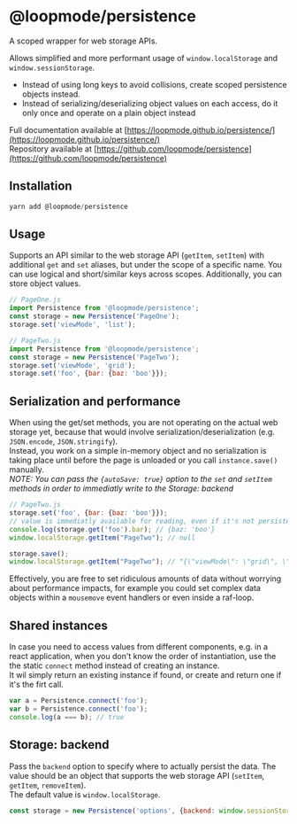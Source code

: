 # @loopmode/persistence

A scoped wrapper for web storage APIs.

Allows simplified and more performant usage of `window.localStorage` and `window.sessionStorage`.  
- Instead of using long keys to avoid collisions, create scoped persistence objects instead.
- Instead of serializing/deserializing object values on each access, do it only once and operate on a plain object instead

Full documentation available at [https://loopmode.github.io/persistence/](https://loopmode.github.io/persistence/)  
Repository available at [https://github.com/loopmode/persistence](https://github.com/loopmode/persistence)  

## Installation

```javascript
yarn add @loopmode/persistence
```

## Usage

Supports an API similar to the web storage API (`getItem`, `setItem`) with additional `get` and `set` aliases, but under the scope of a specific name. You can use logical and short/similar keys across scopes.
Additionally, you can store object values.

```javascript
// PageOne.js
import Persistence from '@loopmode/persistence';
const storage = new Persistence('PageOne');
storage.set('viewMode', 'list');

// PageTwo.js
import Persistence from '@loopmode/persistence';
const storage = new Persistence('PageTwo');
storage.set('viewMode', 'grid');
storage.set('foo', {bar: {baz: 'boo'}});
```

## Serialization and performance

When using the get/set methods, you are not operating on the actual web storage yet, because that would involve serialization/deserialization (e.g. `JSON.encode`, `JSON.stringify`).  
Instead, you work on a simple in-memory object and no serialization is taking place until before the page is unloaded or you call `instance.save()` manually.  
_NOTE: You can pass the `{autoSave: true}` option to the `set` and `setItem` methods in order to immediatly write to the Storage: backend_

```javascript
// PageTwo.js
storage.set('foo', {bar: {baz: 'boo'}});
// value is immediatly available for reading, even if it's not persisted to the web storage yet
console.log(storage.get('foo').bar); // {baz: 'boo'}
window.localStorage.getItem("PageTwo"); // null

storage.save();
window.localStorage.getItem("PageTwo"); // "{\"viewMode\": \"grid\", \"foo\": {\"bar\": {\"baz\": \"boo\"}}"} 
```

Effectively, you are free to set ridiculous amounts of data without worrying about performance impacts, for example you could set complex data objects within a `mousemove` event handlers or even inside a raf-loop.

## Shared instances

In case you need to access values from different components, e.g. in a react application, when you don't know the order of instantiation, use the the static `connect` method instead of creating an instance.  
It wil simply return an existing instance if found, or create and return one if it's the firt call.

```javascript
var a = Persistence.connect('foo');
var b = Persistence.connect('foo');
console.log(a === b); // true
```

## Storage: backend

Pass the `backend` option to specify where to actually persist the data. The value should be an object that supports the web storage API (`setItem`, `getItem`, `removeItem`).  
The default value is `window.localStorage`.


```javascript
const storage = new Persistence('options', {backend: window.sessionStorage});
```